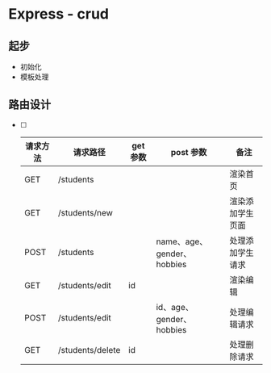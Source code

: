 # Express - crud

## 起步

- 初始化
- 模板处理

## 路由设计

- [ ] | 请求方法 | 请求路径         | get 参数 | post 参数                  | 备注             |
  | -------- | ---------------- | -------- | -------------------------- | ---------------- |
  | GET      | /students        |          |                            | 渲染首页         |
  | GET      | /students/new    |          |                            | 渲染添加学生页面 |
  | POST     | /students        |          | name、age、gender、hobbies | 处理添加学生请求 |
  | GET      | /students/edit   | id       |                            | 渲染编辑         |
  | POST     | /students/edit   |          | id、age、gender、hobbies   | 处理编辑请求     |
  | GET      | /students/delete | id       |                            | 处理删除请求     |

  
